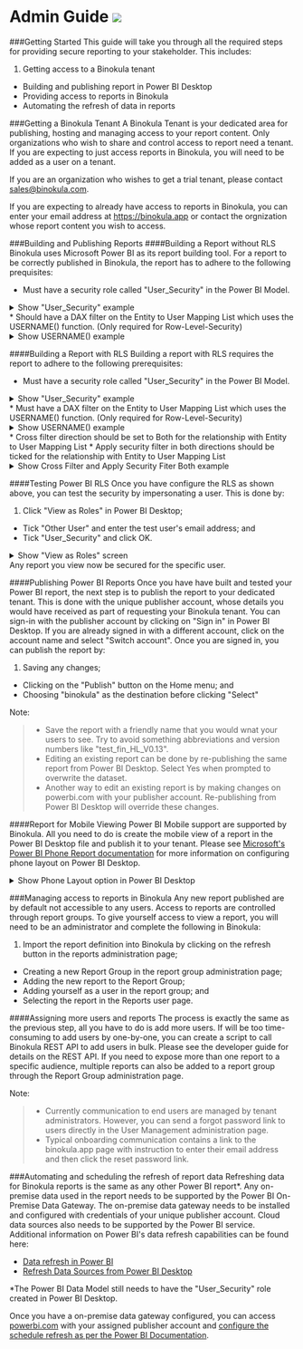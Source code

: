 # Admin Guide ![](../images/favicon.PNG)

###Getting Started
This guide will take you through all the required steps for providing secure reporting to your stakeholder. This includes:

1. Getting access to a Binokula tenant
+ Building and publishing report in Power BI Desktop
+ Providing access to reports in Binokula
+ Automating the refresh of data in reports


###Getting a Binokula Tenant
A Binokula Tenant is your dedicated area for publishing, hosting and managing access to your report content. Only organizations who wish to share and control access to report need a tenant. If you are expecting to just access reports in Binokula, you will need to be added as a user on a tenant.

If you are an organization who wishes to get a trial tenant, please contact <sales@binokula.com>.

If you are expecting to already have access to reports in Binokula, you can enter your email address at <https://binokula.app> or contact the orgnization whose report content you wish to access.

###Building and Publishing Reports
####Building a Report without RLS
Binokula uses Microsoft Power BI as its report building tool. For a report to be correctly published in Binokula, the report has to adhere to the following prequisites:

* Must have a security role called "User_Security" in the Power BI Model.
<details>
  <summary>
    Show "User_Security" example
  </summary>
  ![alt text](images/admin-guide/user_security_role.PNG "User_Security role")
</details>
* Should have a DAX filter on the Entity to User Mapping List which uses the USERNAME() function. (Only required for Row-Level-Security)
<details>
  <summary>
    Show USERNAME() example
  </summary>
  ![alt text](images/admin-guide/username_filter.PNG "USERNAME() filter")
</details>

####Building a Report with RLS
Building a report with RLS requires the report to adhere to the following prerequisites:

* Must have a security role called "User_Security" in the Power BI Model.
<details>
  <summary>
    Show "User_Security" example
  </summary>
  ![alt text](images/admin-guide/user_security_role.PNG "User_Security role")
</details>
* Must have a DAX filter on the Entity to User Mapping List which uses the USERNAME() function. (Only required for Row-Level-Security)
<details>
  <summary>
    Show USERNAME() example
  </summary>
  ![alt text](images/admin-guide/username_filter.PNG "USERNAME() filter")
</details>
* Cross filter direction should be set to Both for the relationship with Entity to User Mapping List
* Apply security filter in both directions should be ticked for the relationship with Entity to User Mapping List
<details>
  <summary>
    Show Cross Filter and Apply Security Fiter Both example
  </summary>
  ![alt text](images/admin-guide/filter_both_tick.PNG "Both filter example")
</details>

####Testing Power BI RLS
Once you have configure the RLS as shown above, you can test the security by impersonating a user. This is done by:

1. Click "View as Roles" in Power BI Desktop;
+ Tick "Other User" and enter the test user's email address; and
+ Tick "User_Security" and click OK.
<details>
  <summary>
    Show "View as Roles" screen
  </summary>
  ![alt text](images/admin-guide/test_security.PNG "Test security example")
</details>
Any report you view now be secured for the specific user.

####Publishing Power BI Reports
Once you have have built and tested your Power BI report, the next step is to publish the report to your dedicated tenant. This is done with the unique publisher account, whose details you would have received as part of requesting your Binokula tenant. You can sign-in with the publisher account by clicking on "Sign in" in Power BI Desktop. If you are already signed in with a different account, click on the account name and select "Switch account". Once you are signed in, you can publish the report by:

1. Saving any changes;
+ Clicking on the "Publish" button on the Home menu; and 
+ Choosing "binokula" as the destination before clicking "Select"

Note:
> * Save the report with a friendly name that you would wnat your users to see. Try to avoid something abbreviations and version numbers like "test_fin_HL_V0.13".
> * Editing an existing report can be done by re-publishing the same report from Power BI Desktop. Select Yes when prompted to overwrite the dataset.
> * Another way to edit an existing report is by making changes on powerbi.com with your publisher account. Re-publishing from Power BI Desktop will override these changes.

####Report for Mobile Viewing
Power BI Mobile support are supported by Binokula. All you need to do is create the mobile view of a report in the Power BI Desktop file and publish it to your tenant. Please see [Microsoft's Power BI Phone Report documentation](https://docs.microsoft.com/en-us/power-bi/desktop-create-phone-report) for more information on configuring phone layout on Power BI Desktop.
<details>
  <summary>
    Show Phone Layout option in Power BI Desktop
  </summary>
  ![alt text](images/admin-guide/phone_layout.PNG "Phone Layout example")
</details>


###Managing access to reports in Binokula
Any new report published are by default not accessible to any users. Access to reports are controlled through report groups. To give yourself access to view a report, you will need to be an administrator and complete the following in Binokula:

1. Import the report definition into Binokula by clicking on the refresh button in the reports administration page;
+ Creating a new Report Group in the report group administration page;
+ Adding the new report to the Report Group;
+ Adding yourself as a user in the report group; and
+ Selecting the report in the Reports user page.

####Assigning more users and reports
The process is exactly the same as the previous step, all you have to do is add more users. If will be too time-consuming to add users by one-by-one, you can create a script to call Binokula REST API to add users in bulk. Please see the developer guide for details on the REST API. If you need to expose more than one report to a specific audience, multiple reports can also be added to a report group through the Report Group administration page.

Note:
> * Currently communication to end users are managed by tenant administrators. However, you can send a forgot password link to users directly in the User Management administration page.
> * Typical onboarding communication contains a link to the binokula.app page with instruction to enter their email address and then click the reset password link.

###Automating and scheduling the refresh of report data
Refreshing data for Binokula reports is the same as any other Power BI report*. Any on-premise data used in the report needs to be supported by the Power BI On-Premise Data Gateway. The on-premise data gateway needs to be installed and configured with credentials of your unique publisher account. Cloud data sources also needs to be supported by the Power BI service. Additional information on Power BI's data refresh capabilities can be found here:

* [Data refresh in Power BI](https://docs.microsoft.com/en-us/power-bi/refresh-data)
* [Refresh Data Sources from Power BI Desktop](https://docs.microsoft.com/en-us/power-bi/refresh-data#power-bi-desktop-file)

*The Power BI Data Model still needs to have the "User_Security" role created in Power BI Desktop.

Once you have a on-premise data gateway configured, you can access [powerbi.com](https://powerbi.com) with your assigned publisher account and [configure the schedule refresh as per the Power BI Documentation](https://docs.microsoft.com/en-us/power-bi/refresh-scheduled-refresh).